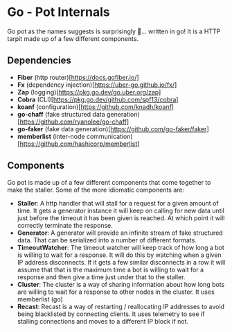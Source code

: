 # Go - Pot Internals
Go pot as the names suggests is surprisingly 🥁... written in go! It is a HTTP tarpit made up of a few different components.

## Dependencies
* **Fiber** (http router)[https://docs.gofiber.io/]
* **Fx** (dependency injection)[https://uber-go.github.io/fx/]
* **Zap** (logging)[https://pkg.go.dev/go.uber.org/zap]
* **Cobra** (CLI)[https://pkg.go.dev/github.com/spf13/cobra]
* **koanf** (configuration)[https://github.com/knadh/koanf]
* **go-chaff** (fake structured data generation)[https://github.com/ryanolee/go-chaff]
* **go-faker** (fake data generation)[https://github.com/go-faker/faker]
* **memberlist** (inter-node communication)[https://github.com/hashicorp/memberlist]

## Components
Go pot is made up of a few different components that come together to make the staller. Some of the more idiomatic components are:
* **Staller**: A http handler that will stall for a request for a given amount of time. It gets a generator instance it will keep on calling for new data until just before the timeout it has been given is reached. At which point it will correctly terminate the response.
* **Generator**: A generator will provide an infinite stream of fake structured data. That can be serialized into a number of different formats.
* **TimeoutWatcher**: The timeout watcher will keep track of how long a bot is willing to wait for a response. It will do this by watching when a given IP address disconnects. If it gets a few similar disconnects in a row it will assume that that is the maximum time a bot is willing to wait for a response and then give a time just under that to the staller.
* **Cluster**: The cluster is a way of sharing information about how long bots are willing to wait for a response to other nodes in the cluster. It uses memberlist (go)
* **Recast**: Recast is a way of restarting / reallocating IP addresses to avoid being blacklisted by connecting clients. It uses telemetry to see if stalling connections and moves to a different IP block if not. 